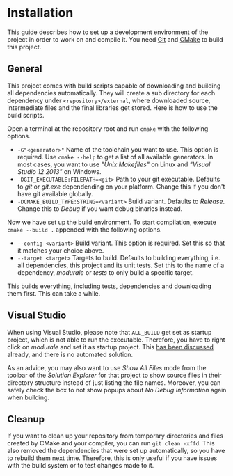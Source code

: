 Installation
============

This guide describes how to set up a development environment of the project in
order to work on and compile it. You need [Git][git] and [CMake][cmake] to
build this project.

[git]: http://git-scm.com/downloads
[cmake]: http://www.cmake.org/download/

General
-------

This project comes with build scripts capable of downloading and building all
dependencies automatically. They will create a sub directory for each
dependency under `<repository>/external`, where downloaded source, intermediate
files and the final libraries get stored. Here is how to use the build scripts.

Open a terminal at the repository root and run `cmake` with the following
options.

- `-G"<generator>"` Name of the toolchain you want to use. This option is
required. Use `cmake --help` to get a list of all available generators. In most
cases, you want to use *"Unix Makefiles"* on Linux and *"Visual Studio 12
2013"* on Windows.
- `-DGIT_EXECUTABLE:FILEPATH=<git>` Path to your git executable. Defaults to
*git* or *git.exe* dependending on your platform. Change this if you don't have
git available globally.
- `-DCMAKE_BUILD_TYPE:STRING=<variant>` Build variant. Defaults to *Release*.
Change this to *Debug* if you want debug binaries instead.

Now we have set up the build environment. To start compilation, execute `cmake
--build .` appended with the following options.

- `--config <variant>` Build variant. This option is required. Set this so that
it matches your choice above.
- `--target <target>` Targets to build. Defaults to building everything, i.e.
all dependencies, this project and its unit tests. Set this to the name of a
dependency, *modurale* or *tests* to only build a specific target.

This builds everything, including tests, dependencies and downloading them
first. This can take a while.

Visual Studio
-------------

When using Visual Studio, please note that `ALL_BUILD` get set as startup
project, which is not able to run the executable. Therefore, you have to right
click on *modurale* and set it as startup project. This
[has been discussed][question] already, and there is no automated solution.

As an advice, you may also want to use *Show All Files* mode from the toolbar
of the *Solution Explorer* for that project to show source files in their
directory structure instead of just listing the file names. Moreover, you can
safely check the box to not show popups about *No Debug Information* again when
building.

[question]: http://stackoverflow.com/q/7304625

Cleanup
-------

If you want to clean up your repository from temporary directories and files
created by CMake and your compiler, you can run `git clean -xffd`. This also
removed the dependencies that were set up automatically, so you have to rebuild
them next time. Therefore, this is only useful if you have issues with the
build system or to test changes made to it.
